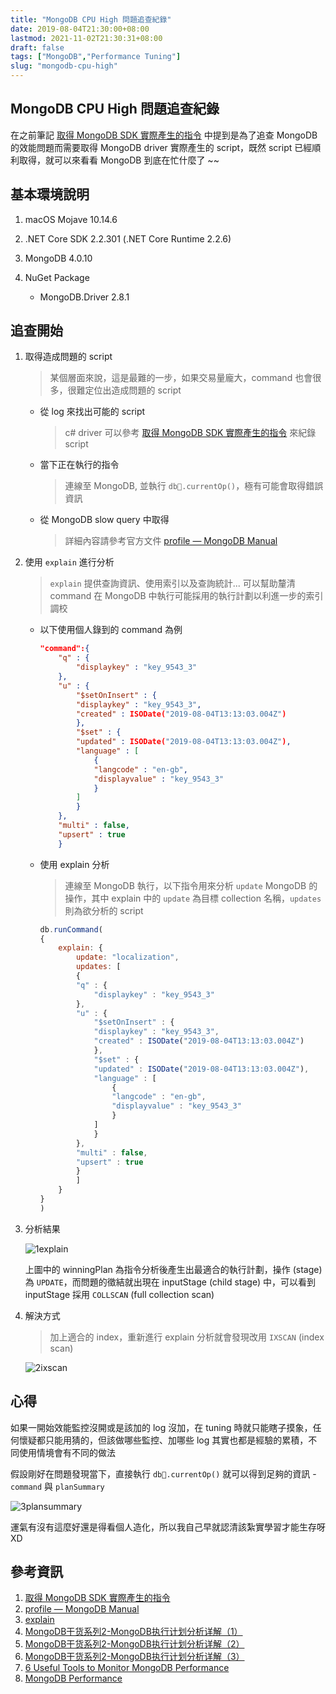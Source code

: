 ```yaml
---
title: "MongoDB CPU High 問題追查紀錄"
date: 2019-08-04T21:30:00+08:00
lastmod: 2021-11-02T21:30:31+08:00
draft: false
tags: ["MongoDB","Performance Tuning"]
slug: "mongodb-cpu-high"
---
```


## MongoDB CPU High 問題追查紀錄

在之前筆記 [取得 MongoDB SDK 實際產生的指令](/mongodb-interceptor/) 中提到是為了追查 MongoDB 的效能問題而需要取得 MongoDB driver 實際產生的 script，既然 script 已經順利取得，就可以來看看 MongoDB 到底在忙什麼了 ~~

## 基本環境說明

1. macOS Mojave 10.14.6
2. .NET Core SDK 2.2.301 (.NET Core Runtime 2.2.6)
3. MongoDB 4.0.10
4. NuGet Package

    - MongoDB.Driver 2.8.1

## 追查開始

1. 取得造成問題的 script

    > 某個層面來說，這是最難的一步，如果交易量龐大，command 也會很多，很難定位出造成問題的 script

    - 從 log 來找出可能的 script

        > c# driver 可以參考 [取得 MongoDB SDK 實際產生的指令](/mongodb-interceptor/) 來紀錄 script

    - 當下正在執行的指令

        > 連線至 MongoDB, 並執行 `db.currentOp()`，極有可能會取得錯誤資訊

    - 從 MongoDB slow query 中取得

        > 詳細內容請參考官方文件 [profile — MongoDB Manual](https://docs.mongodb.com/manual/tutorial/manage-the-database-profiler/)

2. 使用 `explain` 進行分析

    >`explain` 提供查詢資訊、使用索引以及查詢統計... 可以幫助釐清 command 在 MongoDB 中執行可能採用的執行計劃以利進一步的索引調校

    - 以下使用個人錄到的 command 為例

        ```json
        "command":{
            "q" : {
                "displaykey" : "key_9543_3"
            },
            "u" : {
                "$setOnInsert" : {
                "displaykey" : "key_9543_3",
                "created" : ISODate("2019-08-04T13:13:03.004Z")
                },
                "$set" : {
                "updated" : ISODate("2019-08-04T13:13:03.004Z"),
                "language" : [
                    {
                    "langcode" : "en-gb",
                    "displayvalue" : "key_9543_3"
                    }
                ]
                }
            },
            "multi" : false,
            "upsert" : true
            }
        ```

    - 使用 explain 分析

        > 連線至 MongoDB 執行，以下指令用來分析 `update` MongoDB 的操作，其中 explain 中的 `update` 為目標 collection 名稱，`updates` 則為欲分析的 script

        ```js
        db.runCommand(
        {
            explain: {
                update: "localization",
                updates: [
                {
                "q" : {
                    "displaykey" : "key_9543_3"
                },
                "u" : {
                    "$setOnInsert" : {
                    "displaykey" : "key_9543_3",
                    "created" : ISODate("2019-08-04T13:13:03.004Z")
                    },
                    "$set" : {
                    "updated" : ISODate("2019-08-04T13:13:03.004Z"),
                    "language" : [
                        {
                        "langcode" : "en-gb",
                        "displayvalue" : "key_9543_3"
                        }
                    ]
                    }
                },
                "multi" : false,
                "upsert" : true
                }
                ]
            }
        }
        )
        ```

3. 分析結果

    ![1explain](https://user-images.githubusercontent.com/3851540/62425001-bffa8b00-b708-11e9-9262-d5f92fe33576.png)

    上圖中的 winningPlan 為指令分析後產生出最適合的執行計劃，操作 (stage) 為 `UPDATE`，而問題的徵結就出現在 inputStage (child stage) 中，可以看到 inputStage 採用 `COLLSCAN` (full collection scan)

4. 解決方式

    > 加上適合的 index，重新進行 explain 分析就會發現改用 `IXSCAN` (index scan)

    ![2ixscan](https://user-images.githubusercontent.com/3851540/62425002-bffa8b00-b708-11e9-971f-1f68d0a74229.png)

## 心得

如果一開始效能監控沒開或是該加的 log 沒加，在 tuning 時就只能瞎子摸象，任何懷疑都只能用猜的，但該做哪些監控、加哪些 log 其實也都是經驗的累積，不同使用情境會有不同的做法

假設剛好在問題發現當下，直接執行 `db.currentOp()` 就可以得到足夠的資訊 - `command` 與 `planSummary`

![3plansummary](https://user-images.githubusercontent.com/3851540/62425003-bffa8b00-b708-11e9-9095-58960f1221fd.png)

運氣有沒有這麼好還是得看個人造化，所以我自己早就認清該紮實學習才能生存呀 XD

## 參考資訊

1. [取得 MongoDB SDK 實際產生的指令](/mongodb-interceptor/)
2. [profile — MongoDB Manual](https://docs.mongodb.com/manual/tutorial/manage-the-database-profiler/)
3. [explain](https://docs.mongodb.com/manual/reference/command/explain/)
4. [MongoDB干货系列2-MongoDB执行计划分析详解（1）](http://www.mongoing.com/eshu_explain1)
5. [MongoDB干货系列2-MongoDB执行计划分析详解（2）](http://www.mongoing.com/eshu_explain2)
6. [MongoDB干货系列2-MongoDB执行计划分析详解（3）](http://www.mongoing.com/eshu_explain3)
7. [6 Useful Tools to Monitor MongoDB Performance](https://www.tecmint.com/monitor-mongodb-performance/)
8. [MongoDB Performance](https://docs.mongodb.com/manual/administration/analyzing-mongodb-performance/#database-profiling)
